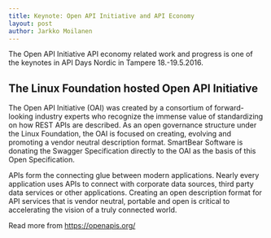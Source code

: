 ```yaml
---
title: Keynote: Open API Initiative and API Economy
layout: post
author: Jarkko Moilanen
---
```


The Open API Initiative API economy related work and progress is one of the keynotes in API Days Nordic in Tampere 18.-19.5.2016. 

## The Linux Foundation hosted Open API Initiative

The Open API Initiative (OAI) was created by a consortium of forward-looking industry experts who recognize the immense value of standardizing on how REST APIs are described. As an open governance structure under the Linux Foundation, the OAI is focused on creating, evolving and promoting a vendor neutral description format. SmartBear Software is donating the Swagger Specification directly to the OAI as the basis of this Open Specification.  
 
APIs form the connecting glue between modern applications. Nearly every application uses APIs to connect with corporate data sources, third party data services or other applications. Creating an open description format for API services that is vendor neutral, portable and open is critical to accelerating the vision of a truly connected world. 

Read more from https://openapis.org/
